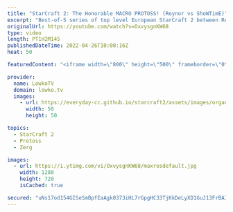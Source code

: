 ```yaml
---
title: "StarCraft 2: The Honorable MACRO PROTOSS! (Reynor vs ShoWTimE)"
excerpt: "Best-of-5 series of top level European StarCraft 2 between Reynor (Zerg) and ShoWTimE (Protoss). The new patch has made Zerg versus Protoss a far more interesting matchup. Reynor has always been mid-game focused, but how does ShoWTimE deal with the change in the meta?  ShoWTimE on Twitter: https://twitter.com/showtimesc2"
originalUrl: https://youtube.com/watch?v=OxvysgnKW68
type: video
length: PT1H2M14S
publishedDateTime: 2022-04-26T10:00:16Z
heat: 50

featuredContent: "<iframe width=\"800\" height=\"500\" frameborder=\"0\" src=\"https://www.youtube.com/embed/OxvysgnKW68\" allow=\"accelerometer; autoplay; encrypted-media; gyroscope; picture-in-picture\" allowfullscreen></iframe>"

provider:
  name: LowkoTV
  domain: lowko.tv
  images:
    - url: https://everyday-cc.github.io/starcraft2/assets/images/organizations/lowko.tv-50x50.jpg
      width: 50
      height: 50

topics:
  - StarCraft 2
  - Protoss
  - Zerg

images:
  - url: https://i.ytimg.com/vi/OxvysgnKW68/maxresdefault.jpg
    width: 1280
    height: 720
    isCached: true

secured: "uNs17od154GISeSmBpfEaAgk0373iHL7rGpgHC33TjKkDeLyXD1GuJ13FrBAIPE3XGGIx0O3mJtJg64ktUFc/DQyz87dfGzaSrNWH+EVXf9Ygdot75F6jWJZJG0kwOskHsU0p7TjsixdHxKt/VgjoRwOIVGhPlYFzQ/PJ/XWj8c+r4XcLXEYF6soE2o8khi2unW1sM23IbYDLC6j1GN2GjmoLGKu5qN48+NFA61wMTR9EyL2bGfwICabFDkUzBw13hJGsyFfX5aYQ7tU6toX/4A7llxkXEfNjMjY4pAOC78BCdOlYA/XP+48/59g60JBZTeQDDCPl7x/zLmfYA9CJsRMIXlQ+wBziFdKWGnHY7KOZTCATstEmvFjyvpAZDzBwo93AJOkrGmaOzd6kpwUaboXNl428OmCXaGVg1x4wpY=;7Go9MMW0b7KfhZmaVPYMWw=="
---
```


